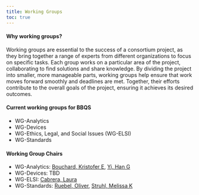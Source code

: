 ```yaml
---
title: Working Groups
toc: true
---
```


#### Why working groups?

Working groups are essential to the success of a consortium project, as they bring together a range of experts from different organizations to focus on specific tasks. Each group works on a particular area of the project, collaborating to find solutions and share knowledge. By dividing the project into smaller, more manageable parts, working groups help ensure that work moves forward smoothly and deadlines are met. Together, their efforts contribute to the overall goals of the project, ensuring it achieves its desired outcomes.

#### Current working groups for BBQS
- WG-Analytics
- WG-Devices
- WG-Ethics, Legal, and Social Issues (WG-ELSI)
- WG-Standards

#### Working Group Chairs
- WG-Analytics: [Bouchard, Kristofer E](KEBouchard@lbl.gov), [Yi, Han G](Han.Yi@jhuapl.edu)
- WG-Devices: TBD
- WG-ELSI: [Cabrera, Laura](mailto:lcabrera@psu.edu)
- WG-Standards: [Ruebel, Oliver](oruebel@lbl.gov), [Struhl, Melissa K](mekline@mit.edu)
